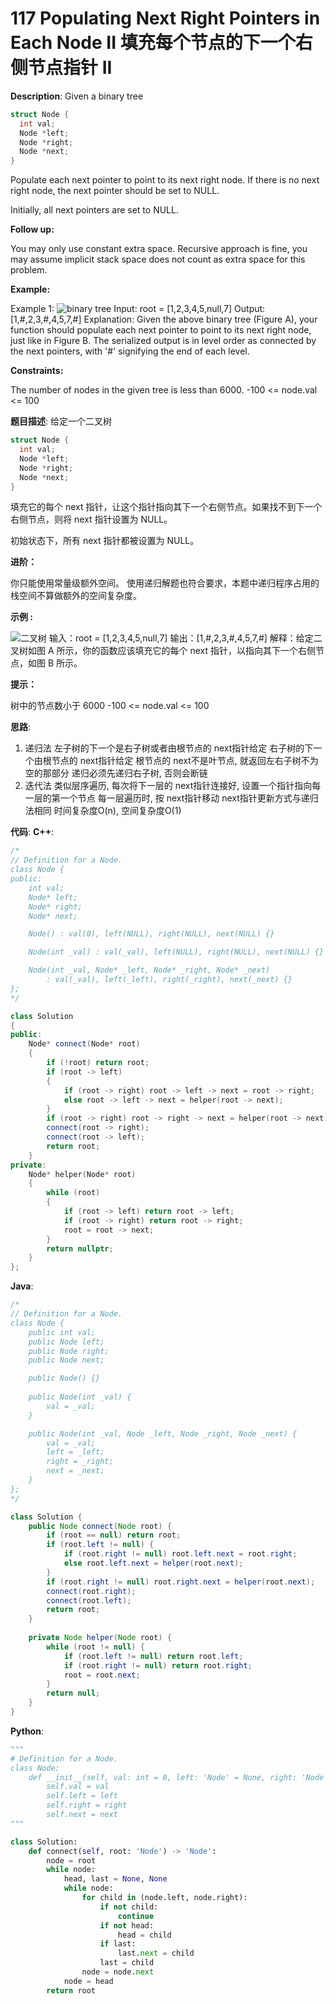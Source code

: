 # 117 Populating Next Right Pointers in Each Node II 填充每个节点的下一个右侧节点指针 II

__Description__:
Given a binary tree

```C
struct Node {
  int val;
  Node *left;
  Node *right;
  Node *next;
}
```

Populate each next pointer to point to its next right node. If there is no next right node, the next pointer should be set to NULL.

Initially, all next pointers are set to NULL.

__Follow up:__

You may only use constant extra space.
Recursive approach is fine, you may assume implicit stack space does not count as extra space for this problem.

__Example:__

Example 1:
![binary tree](https://upload-images.jianshu.io/upload_images/16639143-7cdfba59149ec722.png?imageMogr2/auto-orient/strip%7CimageView2/2/w/1240)
Input: root = [1,2,3,4,5,null,7]
Output: [1,#,2,3,#,4,5,7,#]
Explanation: Given the above binary tree (Figure A), your function should populate each next pointer to point to its next right node, just like in Figure B. The serialized output is in level order as connected by the next pointers, with '#' signifying the end of each level.

__Constraints:__

The number of nodes in the given tree is less than 6000.
-100 <= node.val <= 100

__题目描述__:
给定一个二叉树

```C
struct Node {
  int val;
  Node *left;
  Node *right;
  Node *next;
}
```

填充它的每个 next 指针，让这个指针指向其下一个右侧节点。如果找不到下一个右侧节点，则将 next 指针设置为 NULL。

初始状态下，所有 next 指针都被设置为 NULL。

__进阶：__

你只能使用常量级额外空间。
使用递归解题也符合要求，本题中递归程序占用的栈空间不算做额外的空间复杂度。

__示例 :__

![二叉树](https://upload-images.jianshu.io/upload_images/16639143-21f401ef0af9a2c1.png?imageMogr2/auto-orient/strip%7CimageView2/2/w/1240)
输入：root = [1,2,3,4,5,null,7]
输出：[1,#,2,3,#,4,5,7,#]
解释：给定二叉树如图 A 所示，你的函数应该填充它的每个 next 指针，以指向其下一个右侧节点，如图 B 所示。

__提示：__

树中的节点数小于 6000
-100 <= node.val <= 100

__思路__:

1. 递归法
左子树的下一个是右子树或者由根节点的 next指针给定
右子树的下一个由根节点的 next指针给定
根节点的 next不是叶节点, 就返回左右子树不为空的那部分
递归必须先递归右子树, 否则会断链
2. 迭代法
类似层序遍历, 每次将下一层的 next指针连接好, 设置一个指针指向每一层的第一个节点
每一层遍历时, 按 next指针移动
next指针更新方式与递归法相同
时间复杂度O(n), 空间复杂度O(1)

__代码__:
__C++__:

```C++
/*
// Definition for a Node.
class Node {
public:
    int val;
    Node* left;
    Node* right;
    Node* next;

    Node() : val(0), left(NULL), right(NULL), next(NULL) {}

    Node(int _val) : val(_val), left(NULL), right(NULL), next(NULL) {}

    Node(int _val, Node* _left, Node* _right, Node* _next)
        : val(_val), left(_left), right(_right), next(_next) {}
};
*/

class Solution 
{
public:
    Node* connect(Node* root) 
    {
        if (!root) return root;
        if (root -> left)
        {
            if (root -> right) root -> left -> next = root -> right;
            else root -> left -> next = helper(root -> next);
        }
        if (root -> right) root -> right -> next = helper(root -> next);
        connect(root -> right);
        connect(root -> left);
        return root;
    }
private:
    Node* helper(Node* root)
    {
        while (root)
        {
            if (root -> left) return root -> left;
            if (root -> right) return root -> right;
            root = root -> next;
        }
        return nullptr;
    }
};
```

__Java__:

```Java
/*
// Definition for a Node.
class Node {
    public int val;
    public Node left;
    public Node right;
    public Node next;

    public Node() {}
    
    public Node(int _val) {
        val = _val;
    }

    public Node(int _val, Node _left, Node _right, Node _next) {
        val = _val;
        left = _left;
        right = _right;
        next = _next;
    }
};
*/

class Solution {
    public Node connect(Node root) {
        if (root == null) return root;
        if (root.left != null) {
            if (root.right != null) root.left.next = root.right;
            else root.left.next = helper(root.next);
        }
        if (root.right != null) root.right.next = helper(root.next);
        connect(root.right);
        connect(root.left);
        return root;
    }
    
    private Node helper(Node root) {
        while (root != null) {
            if (root.left != null) return root.left;
            if (root.right != null) return root.right;
            root = root.next;
        }
        return null;
    }
}
```

__Python__:

```Python
"""
# Definition for a Node.
class Node:
    def __init__(self, val: int = 0, left: 'Node' = None, right: 'Node' = None, next: 'Node' = None):
        self.val = val
        self.left = left
        self.right = right
        self.next = next
"""

class Solution:
    def connect(self, root: 'Node') -> 'Node':
        node = root
        while node:
            head, last = None, None
            while node:
                for child in (node.left, node.right):
                    if not child: 
                        continue
                    if not head: 
                        head = child
                    if last: 
                        last.next = child
                    last = child
                node = node.next
            node = head
        return root
```
